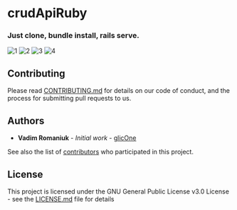 # crudApiRuby
### Just clone, bundle install, rails serve.
![1](http://i.imgur.com/lgLMsxv.png)
![2](http://i.imgur.com/eeKgqgI.png)
![3](http://i.imgur.com/ldGPNyJ.png)
![4](http://i.imgur.com/OwSu7iJ.png)

## Contributing

Please read [CONTRIBUTING.md](CONTRIBUTING.md) for details on our code of conduct, and the process for submitting pull requests to us.

## Authors

* **Vadim Romaniuk** - *Initial work* - [glicOne](https://github.com/RomaniukVadim)

See also the list of [contributors](https://github.com/RomaniukVadim/crudApiRuby/contributors) who participated in this project.

## License

This project is licensed under the GNU General Public License v3.0 License - see the [LICENSE.md](LICENSE.md) file for details
